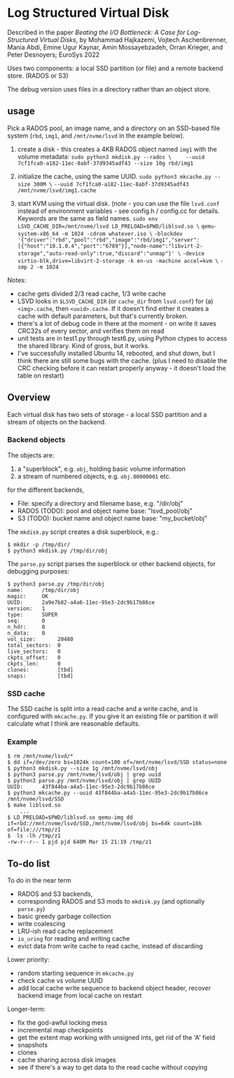 # Log Structured Virtual Disk

Described in the paper *Beating the I/O Bottleneck: A Case for Log-Structured Virtual Disks*, by Mohammad Hajkazemi, Vojtech Aschenbrenner, Mania Abdi, Emine Ugur Kaynar, Amin Mossayebzadeh, Orran Krieger, and Peter Desnoyers; EuroSys 2022

Uses two components: a local SSD partition (or file) and a remote backend store. (RADOS or S3)

The debug version uses files in a directory rather than an object store.

## usage

Pick a RADOS pool, an image name, and a directory on an SSD-based file system (`rbd`, `img1`, and `/mnt/nvme/lsvd` in the example below).

1. create a disk - this creates a 4KB RADOS object named `img1` with the volume metadata:
    `sudo python3 mkdisk.py --rados \`
    `    --uuid 7cf1fca0-a182-11ec-8abf-37d9345adf43 --size 10g rbd/img1`

2. initialize the cache, using the same UUID. 
    `sudo python3 mkcache.py --size 300M \`
    `--uuid 7cf1fca0-a182-11ec-8abf-37d9345adf43 /mnt/nvme/lsvd/img1.cache`

3. start KVM using the virtual disk. (note - you can use the file `lsvd.conf` instead of environment variables - see config.h / config.cc for details. Keywords are the same as field names.
    `sudo env LSVD_CACHE_DIR=/mnt/nvme/lsvd LD_PRELOAD=$PWD/liblsvd.so \`
    `qemu-system-x86_64 -m 1024 -cdrom whatever.iso \`
    `-blockdev '{"driver":"rbd","pool":"rbd","image":"rbd/img1","server":[{"host":"10.1.0.4","port":"6789"}],"node-name":"libvirt-2-storage","auto-read-only":true,"discard":"unmap"}' \`
    `-device virtio-blk,drive=libvirt-2-storage -k en-us -machine accel=kvm \`
    `-smp 2 -m 1024`

Notes:
- cache gets divided 2/3 read cache, 1/3 write cache
- LSVD looks in `$LSVD_CACHE_DIR` (or `cache_dir` from `lsvd.conf`) for (a) `<img>.cache`, then `<uuid>.cache`. If it doesn't find either it creates a cache with default parameters, but that's currently broken.
- there's a lot of debug code in there at the moment - on write it saves CRC32s of every sector, and verifies them on read
- unit tests are in test1.py through test6.py, using Python ctypes to access the shared library. Kind of gross, but it works.
- I've successfully installed Ubuntu 14, rebooted, and shut down, but I think there are still some bugs with the cache. (plus I need to disable the CRC checking before it can restart properly anyway - it doesn't load the table on restart)

## Overview

Each virtual disk has two sets of storage - a local SSD partition and a stream of objects on the backend.

### Backend objects

The objects are:
1. a "superblock", e.g. `obj`, holding basic volume information
2. a stream of numbered objects, e.g. `obj.00000001` etc.

for the different backends,
- File: specify a directory and filename base, e.g. "/dir/obj"
- RADOS (TODO): pool and object name base: "lsvd_pool/obj" 
- S3 (TODO): bucket name and object name base: "my_bucket/obj"

The `mkdisk.py` script creates a disk superblock, e.g.:
```
$ mkdir -p /tmp/dir/
$ python3 mkdisk.py /tmp/dir/obj
```

The `parse.py` script parses the superblock or other backend objects, for debugging purposes:
```
$ python3 parse.py /tmp/dir/obj
name:      /tmp/dir/obj
magic:     OK
UUID:      2a9e7b82-a4a6-11ec-95e3-2dc9b17b86ce
version:   1
type:      SUPER
seq:       0
n_hdr:     8
n_data:    0
vol_size:       20480
total_sectors:  0
live_sectors:   0
ckpts_offset:   0
ckpts_len:      0
clones:         [tbd]
snaps:          [tbd]
```

### SSD cache

The SSD cache is split into a read cache and a write cache, and is configured with `mkcache.py`. If you give it an existing file or partition it will calculate what I think are reasonable defaults.

### Example

```
$ rm /mnt/nvme/lsvd/*
$ dd if=/dev/zero bs=1024k count=100 of=/mnt/nvme/lsvd/SSD status=none
$ python3 mkdisk.py --size 1g /mnt/nvme/lsvd/obj
$ python3 parse.py /mnt/nvme/lsvd/obj | grep uuid
$ python3 parse.py /mnt/nvme/lsvd/obj | grep UUID
UUID:      43f844ba-a4a5-11ec-95e3-2dc9b17b86ce
$ python3 mkcache.py --uuid 43f844ba-a4a5-11ec-95e3-2dc9b17b86ce /mnt/nvme/lsvd/SSD
$ make liblsvd.so
    ...
$ LD_PRELOAD=$PWD/liblsvd.so qemu-img dd if=rbd://mnt/nvme/lsvd/SSD,/mnt/nvme/lsvd/obj bs=64k count=10k of=file:///tmp/z1
$  ls -lh /tmp/z1
-rw-r--r-- 1 pjd pjd 640M Mar 15 21:19 /tmp/z1
```

## To-do list

To do in the near term
- RADOS and S3 backends, 
- corresponding RADOS and S3 mods to `mkdisk.py` (and optionally `parse.py`)
- basic greedy garbage collection
- write coalescing
- LRU-ish read cache replacement
- `io_uring` for reading and writing cache
-  evict data from write cache to read cache, instead of discarding

Lower priority:
- random starting sequence in `mkcache.py`
- check cache vs volume UUID 
- add local cache write sequence to backend object header, recover backend image from local cache on restart

Longer-term:
- fix the god-awful locking mess
- incremental map checkpoints
- get the extent map working with unsigned ints, get rid of the 'A' field
- snapshots
- clones
- cache sharing across disk images
- see if there's a way to get data to the read cache without copying
